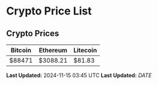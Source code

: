 # Crypto Price List

## Crypto Prices
| Bitcoin | Ethereum | Litecoin |
| ------- | -------- | -------- |
| $88471 | $3088.21 | $81.83 |
**Last Updated:** 2024-11-15 03:45 UTC
**Last Updated:** $DATE$
